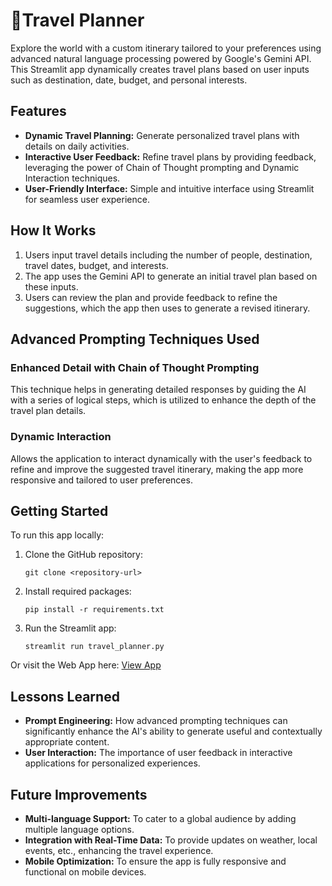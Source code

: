 # 🚀Travel Planner

Explore the world with a custom itinerary tailored to your preferences using advanced natural language processing powered by Google's Gemini API. This Streamlit app dynamically creates travel plans based on user inputs such as destination, date, budget, and personal interests.

## Features

- **Dynamic Travel Planning:** Generate personalized travel plans with details on daily activities.
- **Interactive User Feedback:** Refine travel plans by providing feedback, leveraging the power of Chain of Thought prompting and Dynamic Interaction techniques.
- **User-Friendly Interface:** Simple and intuitive interface using Streamlit for seamless user experience.

## How It Works

1. Users input travel details including the number of people, destination, travel dates, budget, and interests.
2. The app uses the Gemini API to generate an initial travel plan based on these inputs.
3. Users can review the plan and provide feedback to refine the suggestions, which the app then uses to generate a revised itinerary.

## Advanced Prompting Techniques Used

### Enhanced Detail with Chain of Thought Prompting
This technique helps in generating detailed responses by guiding the AI with a series of logical steps, which is utilized to enhance the depth of the travel plan details.

### Dynamic Interaction
Allows the application to interact dynamically with the user's feedback to refine and improve the suggested travel itinerary, making the app more responsive and tailored to user preferences.

## Getting Started

To run this app locally:

1. Clone the GitHub repository:
    ```
    git clone <repository-url>
    ```
2. Install required packages:
    ```
    pip install -r requirements.txt
    ```
3. Run the Streamlit app:
    ```
    streamlit run travel_planner.py
    ```
Or visit the Web App here: [View App](https://jingyi-new-travel-planner.streamlit.app/)


## Lessons Learned

- **Prompt Engineering:** How advanced prompting techniques can significantly enhance the AI's ability to generate useful and contextually appropriate content.
- **User Interaction:** The importance of user feedback in interactive applications for personalized experiences.

## Future Improvements

- **Multi-language Support:** To cater to a global audience by adding multiple language options.
- **Integration with Real-Time Data:** To provide updates on weather, local events, etc., enhancing the travel experience.
- **Mobile Optimization:** To ensure the app is fully responsive and functional on mobile devices.
